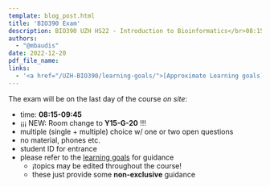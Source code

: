 ```yaml
---
template: blog_post.html
title: 'BIO390 Exam'
description: BIO390 UZH HS22 - Introduction to Bioinformatics</br>08:15-09:45 @ UZH Irchel Y03-G-85
authors:
  - "@mbaudis"
date: 2022-12-20
pdf_file_name: 
links:
  - '<a href="/UZH-BIO390/learning-goals/">[Approximate Learning goals]</a>'
---
```


The exam will be on the last day of the course *on site*:

* time: **08:15-09:45**
* ¡¡¡ NEW: Room change to **Y15-G-20** !!!
* multiple (single + multiple) choice w/ one or two open questions
* no material, phones etc.
* student ID for entrance
* please refer to the [learning goals](/UZH-BIO390/learning-goals/) for guidance
    - ¡topics may be edited throughout the course!
    - these just provide some __non-exclusive__ guidance
